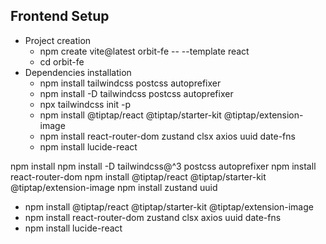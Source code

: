 ## Frontend Setup
* Project creation
  * npm create vite@latest orbit-fe -- --template react
  * cd orbit-fe
* Dependencies installation
  * npm install tailwindcss postcss autoprefixer
  * npm install -D tailwindcss postcss autoprefixer
  * npx tailwindcss init -p
  * npm install @tiptap/react @tiptap/starter-kit @tiptap/extension-image
  * npm install react-router-dom zustand clsx axios uuid date-fns
  * npm install lucide-react

npm install
npm install -D tailwindcss@^3 postcss autoprefixer
npm install react-router-dom
npm install @tiptap/react @tiptap/starter-kit @tiptap/extension-image
npm install zustand uuid

  * npm install @tiptap/react @tiptap/starter-kit @tiptap/extension-image
  * npm install react-router-dom zustand clsx axios uuid date-fns
  * npm install lucide-react
